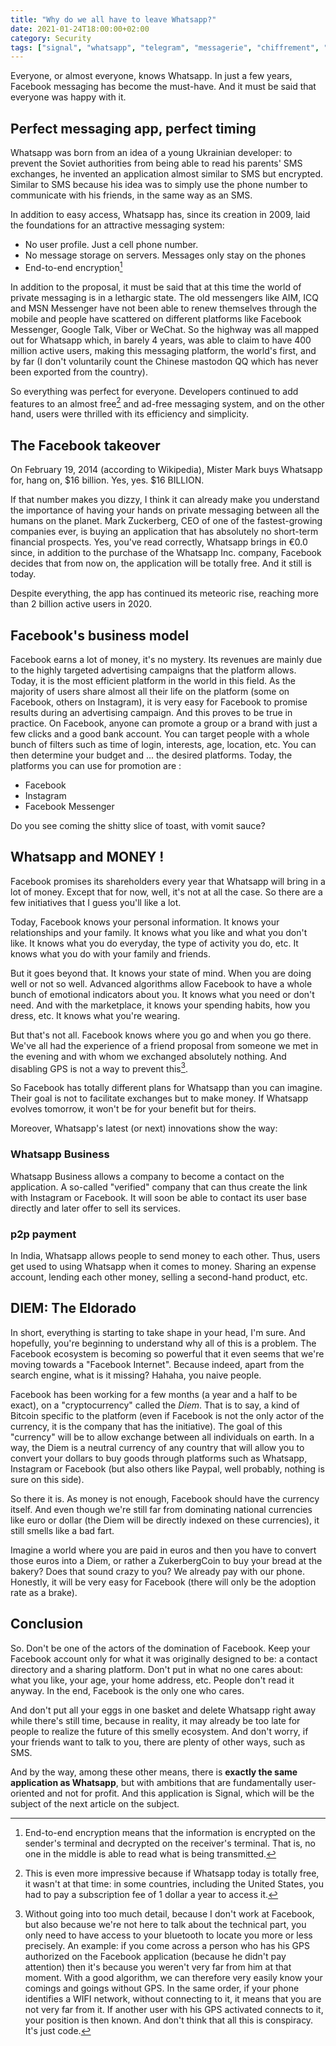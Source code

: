 ```yaml
---
title: "Why do we all have to leave Whatsapp?"
date: 2021-01-24T18:00:00+02:00
category: Security
tags: ["signal", "whatsapp", "telegram", "messagerie", "chiffrement", "monopole", "internet"]
---
```


Everyone, or almost everyone, knows Whatsapp. In just a few years, Facebook messaging has become the must-have. And it must be said that everyone was happy with it.

## Perfect messaging app, perfect timing

Whatsapp was born from an idea of a young Ukrainian developer: to prevent the Soviet authorities from being able to read his parents' SMS exchanges, he invented an application almost similar to SMS but encrypted. Similar to SMS because his idea was to simply use the phone number to communicate with his friends, in the same way as an SMS.

In addition to easy access, Whatsapp has, since its creation in 2009, laid the foundations for an attractive messaging system:

- No user profile. Just a cell phone number.
- No message storage on servers. Messages only stay on the phones
- End-to-end encryption[^1]

In addition to the proposal, it must be said that at this time the world of private messaging is in a lethargic state. The old messengers like AIM, ICQ and MSN Messenger have not been able to renew themselves through the mobile and people have scattered on different platforms like Facebook Messenger, Google Talk, Viber or WeChat.
So the highway was all mapped out for Whatsapp which, in barely 4 years, was able to claim to have 400 million active users, making this messaging platform, the world's first, and by far (I don't voluntarily count the Chinese mastodon QQ which has never been exported from the country).

So everything was perfect for everyone. Developers continued to add features to an almost free[^2] and ad-free messaging system, and on the other hand, users were thrilled with its efficiency and simplicity.

## The Facebook takeover

On February 19, 2014 (according to Wikipedia), Mister Mark buys Whatsapp for, hang on, $16 billion. Yes, yes. $16 BILLION.

If that number makes you dizzy, I think it can already make you understand the importance of having your hands on private messaging between all the humans on the planet. Mark Zuckerberg, CEO of one of the fastest-growing companies ever, is buying an application that has absolutely no short-term financial prospects. Yes, you've read correctly, Whatsapp brings in €0.0 since, in addition to the purchase of the Whatsapp Inc. company, Facebook decides that from now on, the application will be totally free. And it still is today.

Despite everything, the app has continued its meteoric rise, reaching more than 2 billion active users in 2020.

## Facebook's business model

Facebook earns a lot of money, it's no mystery. Its revenues are mainly due to the highly targeted advertising campaigns that the platform allows. Today, it is the most efficient platform in the world in this field. As the majority of users share almost all their life on the platform (some on Facebook, others on Instagram), it is very easy for Facebook to promise results during an advertising campaign. And this proves to be true in practice. On Facebook, anyone can promote a group or a brand with just a few clicks and a good bank account. You can target people with a whole bunch of filters such as time of login, interests, age, location, etc. You can then determine your budget and ... the desired platforms.
Today, the platforms you can use for promotion are :

-	Facebook
-	Instagram
-	Facebook Messenger

Do you see coming the shitty slice of toast, with vomit sauce?

## Whatsapp and MONEY !

Facebook promises its shareholders every year that Whatsapp will bring in a lot of money. Except that for now, well, it's not at all the case. So there are a few initiatives that I guess you'll like a lot.

Today, Facebook knows your personal information. It knows your relationships and your family. It knows what you like and what you don't like. It knows what you do everyday, the type of activity you do, etc. It knows what you do with your family and friends.

But it goes beyond that. It knows your state of mind. When you are doing well or not so well. Advanced algorithms allow Facebook to have a whole bunch of emotional indicators about you. It knows what you need or don't need. And with the marketplace, it knows your spending habits, how you dress, etc. It knows what you're wearing.

But that's not all. Facebook knows where you go and when you go there. We've all had the experience of a friend proposal from someone we met in the evening and with whom we exchanged absolutely nothing. And disabling GPS is not a way to prevent this[^3].

So Facebook has totally different plans for Whatsapp than you can imagine. Their goal is not to facilitate exchanges but to make money. If Whatsapp evolves tomorrow, it won't be for your benefit but for theirs.

Moreover, Whatsapp's latest (or next) innovations show the way:

### Whatsapp Business

Whatsapp Business allows a company to become a contact on the application. A so-called "verified" company that can thus create the link with Instagram or Facebook. It will soon be able to contact its user base directly and later offer to sell its services.

### p2p payment

In India, Whatsapp allows people to send money to each other. Thus, users get used to using Whatsapp when it comes to money. Sharing an expense account, lending each other money, selling a second-hand product, etc.

## DIEM: The Eldorado

In short, everything is starting to take shape in your head, I'm sure. And hopefully, you're beginning to understand why all of this is a problem. The Facebook ecosystem is becoming so powerful that it even seems that we're moving towards a "Facebook Internet". Because indeed, apart from the search engine, what is it missing? Hahaha, you naive people.

Facebook has been working for a few months (a year and a half to be exact), on a "cryptocurrency" called the *Diem*. That is to say, a kind of Bitcoin specific to the platform (even if Facebook is not the only actor of the currency, it is the company that has the initiative). The goal of this "currency" will be to allow exchange between all individuals on earth. In a way, the Diem is a neutral currency of any country that will allow you to convert your dollars to buy goods through platforms such as Whatsapp, Instagram or Facebook (but also others like Paypal, well probably, nothing is sure on this side).

So there it is. As money is not enough, Facebook should have the currency itself. And even though we're still far from dominating national currencies like euro or dollar (the Diem will be directly indexed on these currencies), it still smells like a bad fart.

Imagine a world where you are paid in euros and then you have to convert those euros into a Diem, or rather a ZukerbergCoin to buy your bread at the bakery? Does that sound crazy to you? We already pay with our phone. Honestly, it will be very easy for Facebook (there will only be the adoption rate as a brake).

## Conclusion

So. Don't be one of the actors of the domination of Facebook. Keep your Facebook account only for what it was originally designed to be: a contact directory and a sharing platform. Don't put in what no one cares about: what you like, your age, your home address, etc. People don't read it anyway. In the end, Facebook is the only one who cares.

And don't put all your eggs in one basket and delete Whatsapp right away while there's still time, because in reality, it may already be too late for people to realize the future of this smelly ecosystem. And don't worry, if your friends want to talk to you, there are plenty of other ways, such as SMS.

And by the way, among these other means, there is **exactly the same application as Whatsapp**, but with ambitions that are fundamentally user-oriented and not for profit. And this application is Signal, which will be the subject of the next article on the subject.

[^1]: End-to-end encryption means that the information is encrypted on the sender's terminal and decrypted on the receiver's terminal. That is, no one in the middle is able to read what is being transmitted.

[^2]: This is even more impressive because if Whatsapp today is totally free, it wasn't at that time: in some countries, including the United States, you had to pay a subscription fee of 1 dollar a year to access it.

[^3]: Without going into too much detail, because I don't work at Facebook, but also because we're not here to talk about the technical part, you only need to have access to your bluetooth to locate you more or less precisely. An example: if you come across a person who has his GPS authorized on the Facebook application (because he didn't pay attention) then it's because you weren't very far from him at that moment. With a good algorithm, we can therefore very easily know your comings and goings without GPS. In the same order, if your phone identifies a WIFI network, without connecting to it, it means that you are not very far from it. If another user with his GPS activated connects to it, your position is then known. And don't think that all this is conspiracy. It's just code.